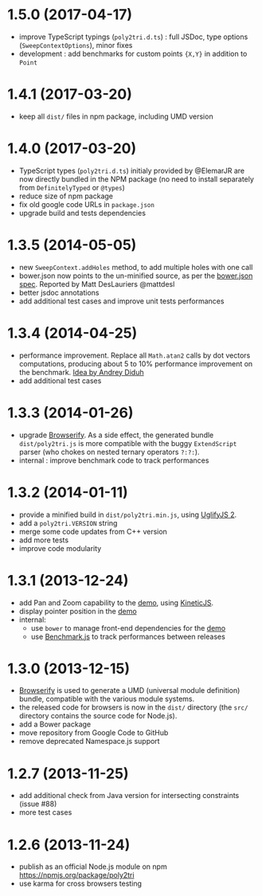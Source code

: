 [demo]: http://r3mi.github.io/poly2tri.js
[Browserify]: http://browserify.org/

<a name="1.5.0"></a>
# 1.5.0 (2017-04-17)

- improve TypeScript typings (`poly2tri.d.ts`) : full JSDoc, type options (`SweepContextOptions`), minor fixes
- development : add benchmarks for custom points `{X,Y}` in addition to `Point` 

<a name="1.4.1"></a>
# 1.4.1 (2017-03-20)

- keep all `dist/` files in npm package, including UMD version

<a name="1.4.0"></a>
# 1.4.0 (2017-03-20)

- TypeScript types (`poly2tri.d.ts`) initialy provided by @ElemarJR 
  are now directly bundled in the NPM package 
  (no need to install separately from `DefinitelyTyped` or `@types`) 
- reduce size of npm package
- fix old google code URLs in `package.json`
- upgrade build and tests dependencies

<a name="1.3.5"></a>
# 1.3.5 (2014-05-05)

- new `SweepContext.addHoles` method, to add multiple holes with one call
- bower.json now points to the un-minified source, as per the [bower.json spec](https://github.com/bower/bower.json-spec).
  Reported by Matt DesLauriers @mattdesl
- better jsdoc annotations
- add additional test cases and improve unit tests performances

<a name="1.3.4"></a>
# 1.3.4 (2014-04-25)

- performance improvement. Replace all `Math.atan2` calls by dot vectors computations, producing about
  5 to 10% performance improvement on the benchmark.
  [Idea by Andrey Diduh](https://groups.google.com/forum/#!topic/poly2tri/gDpr3lj3p0I)
- add additional test cases

<a name="1.3.3"></a>
# 1.3.3 (2014-01-26)

- upgrade [Browserify]. As a side effect, the generated bundle `dist/poly2tri.js` 
  is more compatible with the buggy `ExtendScript` parser (who chokes on 
  nested ternary operators `?:?:`).
- internal : improve benchmark code to track performances

<a name="1.3.2"></a>
# 1.3.2 (2014-01-11)

- provide a minified build in `dist/poly2tri.min.js`, 
  using [UglifyJS 2](https://github.com/mishoo/UglifyJS2).
- add a `poly2tri.VERSION` string
- merge some code updates from C++ version
- add more tests
- improve code modularity

<a name="1.3.1"></a>
# 1.3.1 (2013-12-24)

- add Pan and Zoom capability to the [demo], using [KineticJS](http://kineticjs.com/).
- display pointer position in the [demo]
- internal:
    - use `bower` to manage front-end dependencies for the [demo]
    - use [Benchmark.js](http://benchmarkjs.com/) to track performances between releases

<a name="1.3.0"></a>
# 1.3.0 (2013-12-15)

- [Browserify] is used to generate a UMD (universal module definition) 
  bundle, compatible with the various module systems. 
- the released code for browsers is now in the `dist/` directory 
  (the `src/` directory contains the source code for Node.js).
- add a Bower package
- move repository from Google Code to GitHub
- remove deprecated Namespace.js support

<a name="1.2.7"></a>
# 1.2.7 (2013-11-25)

- add additional check from Java version for intersecting constraints (issue #88)
- more test cases

<a name="1.2.6"></a>
# 1.2.6 (2013-11-24)

- publish as an official Node.js module on npm <https://npmjs.org/package/poly2tri>
- use karma for cross browsers testing
